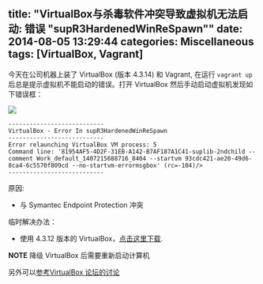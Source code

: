title: "VirtualBox与杀毒软件冲突导致虚拟机无法启动: 错误 \"supR3HardenedWinReSpawn\""
date: 2014-08-05 13:29:44
categories: Miscellaneous
tags: [VirtualBox, Vagrant]
---

今天在公司机器上装了 VirtualBox (版本 4.3.14) 和 Vagrant, 在运行 `vagrant up` 后总是提示虚拟机不能启动的错误。打开 VirtualBox 然后手动启动虚拟机发现如下错误框：

![](http://theo-im.qiniudn.com/images/virtualbox-error.png)


```
---------------------------
VirtualBox - Error In supR3HardenedWinReSpawn
---------------------------
Error relaunching VirtualBox VM process: 5
Command line: '81954AF5-4D2F-31EB-A142-B7AF187A1C41-suplib-2ndchild --comment Work_default_1407215688716_8404 --startvm 93cdc421-ae20-49d6-8ca4-6c5570f809cd --no-startvm-errormsgbox' (rc=-104)/>
---------------------------
```

原因:

* 与 Symantec Endpoint Protection 冲突

临时解决办法：

* 使用 4.3.12 版本的 VirtualBox，[点击这里下载](https://www.virtualbox.org/wiki/Download_Old_Builds_4_3).

**NOTE** 降级 VirtualBox 后需要重新启动计算机

另外可以[参考VirtualBox 论坛的讨论](https://forums.virtualbox.org/viewtopic.php?f=6&t=62615)
